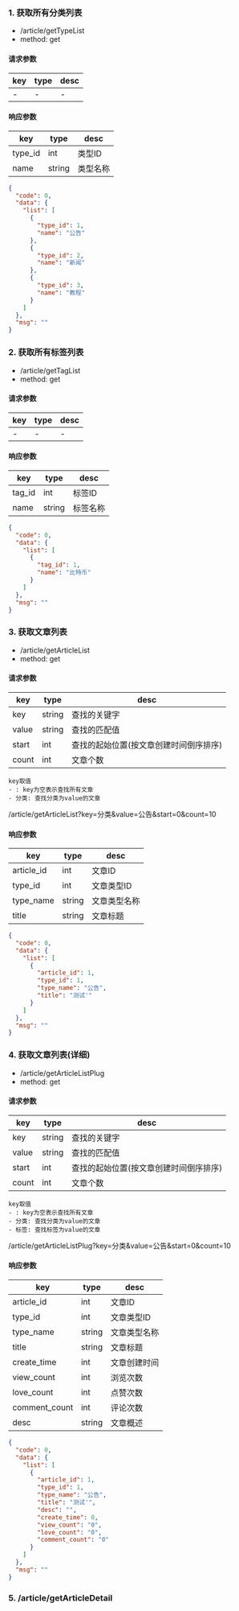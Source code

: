 ### 1. 获取所有分类列表

- /article/getTypeList
- method: get

#### 请求参数

| key | type | desc |
|-----|------|------|
| - | - | - |

#### 响应参数

| key | type | desc |
|-----|------|------|
| type_id | int | 类型ID |
| name | string | 类型名称 |

``` json 
{
  "code": 0,
  "data": {
    "list": [
      {
        "type_id": 1,
        "name": "公告"
      },
      {
        "type_id": 2,
        "name": "新闻"
      },
      {
        "type_id": 3,
        "name": "教程"
      }
    ]
  },
  "msg": ""
}
```

### 2. 获取所有标签列表

- /article/getTagList
- method: get

#### 请求参数

| key | type | desc |
|-----|------|------|
| - | - | - |

#### 响应参数

| key | type | desc |
|-----|------|------|
| tag_id | int | 标签ID |
| name | string | 标签名称 |

``` json 
{
  "code": 0,
  "data": {
    "list": [
      {
        "tag_id": 1,
        "name": "比特币"
      }
    ]
  },
  "msg": ""
}
```
### 3. 获取文章列表
- /article/getArticleList
- method: get

#### 请求参数

| key | type | desc |
|-----|------|------|
| key | string | 查找的关键字 |
| value | string | 查找的匹配值 |
| start | int | 查找的起始位置(按文章创建时间倒序排序) |
| count | int | 文章个数 |

```
key取值
- : key为空表示查找所有文章
- 分类: 查找分类为value的文章
```

  /article/getArticleList?key=分类&value=公告&start=0&count=10

#### 响应参数

| key | type | desc |
|-----|------|------|
| article_id | int | 文章ID |
| type_id | int | 文章类型ID |
| type_name | string | 文章类型名称 |
| title | string | 文章标题 |

``` json 
{
  "code": 0,
  "data": {
    "list": [
      {
        "article_id": 1,
        "type_id": 1,
        "type_name": "公告",
        "title": "测试'"
      }
    ]
  },
  "msg": ""
}
```

### 4. 获取文章列表(详细)
- /article/getArticleListPlug
- method: get

#### 请求参数

| key | type | desc |
|-----|------|------|
| key | string | 查找的关键字 |
| value | string | 查找的匹配值 |
| start | int | 查找的起始位置(按文章创建时间倒序排序) |
| count | int | 文章个数 |

```
key取值
- : key为空表示查找所有文章
- 分类: 查找分类为value的文章
- 标签: 查找标签为value的文章
```

  /article/getArticleListPlug?key=分类&value=公告&start=0&count=10

#### 响应参数

| key | type | desc |
|-----|------|------|
| article_id | int | 文章ID |
| type_id | int | 文章类型ID |
| type_name | string | 文章类型名称 |
| title | string | 文章标题 |
| create_time | int | 文章创建时间 |
| view_count | int | 浏览次数 |
| love_count | int | 点赞次数 |
| comment_count | int | 评论次数 |
| desc | string | 文章概述 |

``` json 
{
  "code": 0,
  "data": {
    "list": [
      {
        "article_id": 1,
        "type_id": 1,
        "type_name": "公告",
        "title": "测试'",
        "desc": "",
        "create_time": 0,
        "view_count": "0",
        "love_count": "0",
        "comment_count": "0"
      }
    ]
  },
  "msg": ""
}
```
### 5. /article/getArticleDetail
